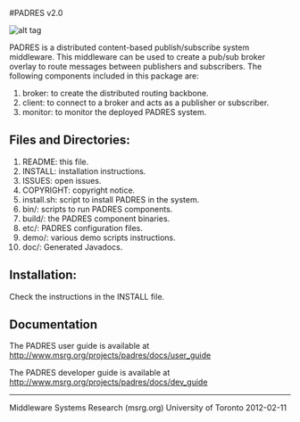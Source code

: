 #PADRES v2.0

![alt tag](https://travis-ci.org/chrido/padres.svg?branch=master)

PADRES is a distributed content-based publish/subscribe system 
middleware. This middleware can be used to create a pub/sub broker 
overlay to route messages between publishers and subscribers. The
following components included in this package are:

1. broker: to create the distributed routing backbone.
2. client: to connect to a broker and acts as a publisher or subscriber. 
3. monitor: to monitor the deployed PADRES system.


Files and Directories:
---------------------
1. README: this file.
2. INSTALL: installation instructions.
2. ISSUES: open issues.
3. COPYRIGHT: copyright notice.
4. install.sh: script to install PADRES in the system.
5. bin/: scripts to run PADRES components. 
6. build/: the PADRES component binaries. 
7. etc/: PADRES configuration files.
8. demo/: various demo scripts instructions.
9. doc/: Generated Javadocs.


Installation:
-------------
Check the instructions in the INSTALL file.


Documentation
-------------
The PADRES user guide is available at
http://www.msrg.org/projects/padres/docs/user_guide

The PADRES developer guide is available at 
http://www.msrg.org/projects/padres/docs/dev_guide


--------------------------------------------------------------------
Middleware Systems Research  (msrg.org)
University of Toronto
2012-02-11
